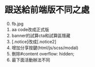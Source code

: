 # 跟送給前端版不同之處
0. fb.jpg
0. aa code改成正式版
0. banner的試算cta和試算區隱藏
0. [.notice]改成[.notice2]
0. 增加分享按鍵(html/js/scss/modal)
0. 刪除#content overflow: hidden;
0. 最下面活動辦法不同
